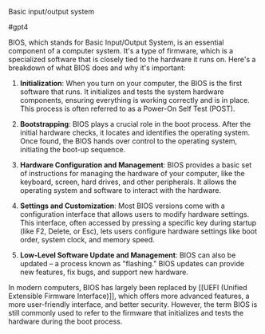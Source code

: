 

Basic input/output system

#gpt4 

BIOS, which stands for Basic Input/Output System, is an essential component of a computer system. It's a type of firmware, which is a specialized software that is closely tied to the hardware it runs on. Here's a breakdown of what BIOS does and why it's important:

1. **Initialization**: When you turn on your computer, the BIOS is the first software that runs. It initializes and tests the system hardware components, ensuring everything is working correctly and is in place. This process is often referred to as a Power-On Self Test (POST).

2. **Bootstrapping**: BIOS plays a crucial role in the boot process. After the initial hardware checks, it locates and identifies the operating system. Once found, the BIOS hands over control to the operating system, initiating the boot-up sequence.

3. **Hardware Configuration and Management**: BIOS provides a basic set of instructions for managing the hardware of your computer, like the keyboard, screen, hard drives, and other peripherals. It allows the operating system and software to interact with the hardware.

4. **Settings and Customization**: Most BIOS versions come with a configuration interface that allows users to modify hardware settings. This interface, often accessed by pressing a specific key during startup (like F2, Delete, or Esc), lets users configure hardware settings like boot order, system clock, and memory speed.

5. **Low-Level Software Update and Management**: BIOS can also be updated – a process known as "flashing." BIOS updates can provide new features, fix bugs, and support new hardware.

In modern computers, BIOS has largely been replaced by [[UEFI (Unified Extensible Firmware Interface)]], which offers more advanced features, a more user-friendly interface, and better security. However, the term BIOS is still commonly used to refer to the firmware that initializes and tests the hardware during the boot process.